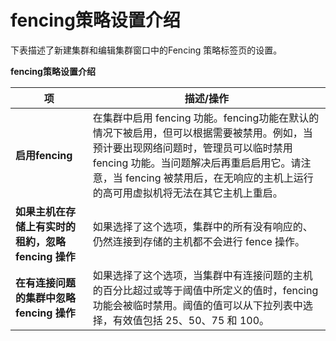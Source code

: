 # fencing策略设置介绍

下表描述了新建集群和编辑集群窗口中的Fencing 策略标签页的设置。

**fencing策略设置介绍**

| **项** | **描述/操作** |
| ------ | ------------- |
| **启用fencing** | 在集群中启用 fencing 功能。fencing功能在默认的情况下被启用，但可以根据需要被禁用。例如，当预计要出现网络问题时，管理员可以临时禁用 fencing 功能。当问题解决后再重启启用它。请注意，当 fencing 被禁用后，在无响应的主机上运行的高可用虚拟机将无法在其它主机上重启。 |
| **如果主机在存储上有实时的租約，忽略 fencing 操作** | 如果选择了这个选项，集群中的所有没有响应的、仍然连接到存储的主机都不会进行 fence 操作。 |
| **在有连接问题的集群中忽略 fencing 操作** | 如果选择了这个选项，当集群中有连接问题的主机的百分比超过或等于阈值中所定义的值时，fencing 功能会被临时禁用。阈值的值可以从下拉列表中选择，有效值包括 25、50、75 和 100。 |
